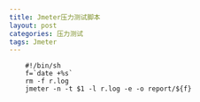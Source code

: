 ```yaml
---
title: Jmeter压力测试脚本
layout: post
categories: 压力测试
tags: Jmeter
---
```

		#!/bin/sh
		f=`date +%s`
		rm -f r.log
		jmeter -n -t $1 -l r.log -e -o report/${f}

